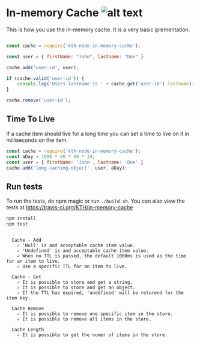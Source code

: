# In-memory Cache ![alt text](https://api.travis-ci.org/KTH/in-memory-cache.svg?branch=master)

This is how you use the in-memory cache. It is a very basic iplementation.

```javascript

const cache = require('kth-node-in-memory-cache');

const user = { firstName: "John", lastname: "Doe" }

cache.add('user-id', user);

if (cache.valid('user-id')) {
    console.log('Users lastname is ' + cache.get('user-id').lastname);
}

cache.remove('user-id');
```

## Time To Live

If a cache item should live for a long time you can set a time to live on it in milliseconds on the item.

```javascript
const cache = require('kth-node-in-memory-cache');
const aDay = 1000 * 60 * 60 * 24;
const user = { firstName: 'John', lastname: 'Doe' }
cache.add('long-caching-object', user, aDay);
```


## Run tests

To run the tests, do npm magic or run `./build.sh`. You can also view the tests at https://travis-ci.org/KTH/in-memory-cache

```bash
npm install
npm test
```

```text

  Cache - Add
    ✓ 'Null' is and acceptable cache item value.
    ✓ 'Undefined' is and acceptable cache item value.
    ✓ When no TTL is passed, the default 1000ms is used as the time for an item to live.
    ✓ Use a specific TTL for an item to live.

  Cache - Get
    ✓ It is possible to store and get a string.
    ✓ It is possible to store and get an object.
    ✓ If the TTL has expired, 'undefined' will be returend for the item key.

  Cache Remove
    ✓ It is possible to remove one specific item in the store.
    ✓ It is possible to remove all items in the store.

  Cache Length
    ✓ It is possible to get the numer of items in the store.

```
